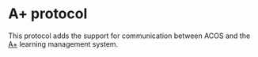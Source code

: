 A+ protocol
=============

This protocol adds the support for communication between ACOS
and the [A+](https://github.com/Aalto-LeTech/a-plus) learning
management system.
